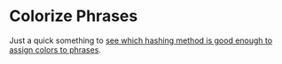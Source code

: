 # Colorize Phrases

Just a quick something to [see which hashing method is good enough to assign colors to phrases](http://htmlpreview.github.io/?https://github.com/angelikatyborska/colorize-phrases/blob/master/index.html).
